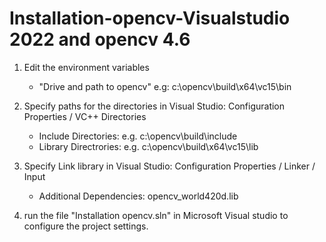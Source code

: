 # Installation-opencv-Visualstudio 2022 and opencv 4.6

1. Edit the environment variables

    -   "Drive and path to opencv" e.g: c:\opencv\build\x64\vc15\bin

2.  Specify paths for the directories in Visual Studio: 
    Configuration Properties / VC++ Directories

    -   Include Directories: e.g. c:\opencv\build\include
    -   Library Directrories: e.g. c:\opencv\build\x64\vc15\lib

3. Specify Link library in Visual Studio: 
    Configuration Properties / Linker / Input
 
    -   Additional Dependencies: opencv_world420d.lib

4. run the file "Installation opencv.sln" in Microsoft Visual studio to configure the project settings.

